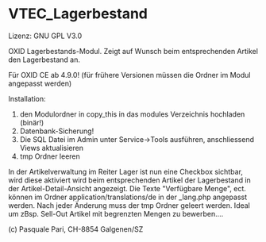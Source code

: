 VTEC_Lagerbestand
=================

Lizenz: GNU GPL V3.0

OXID Lagerbestands-Modul. Zeigt auf Wunsch beim entsprechenden Artikel den Lagerbestand an.

Für OXID CE ab 4.9.0! (für frühere Versionen müssen die Ordner im Modul angepasst werden)

Installation:

1. den Modulordner in copy_this in das modules Verzeichnis hochladen (binär!)
2. Datenbank-Sicherung!
3. Die SQL Datei im Admin unter Service->Tools ausführen, anschliessend Views aktualisieren
4. tmp Ordner leeren

In der Artikelverwaltung im Reiter Lager ist nun eine Checkbox sichtbar, wird diese aktiviert wird beim
entsprechenden Artikel der Lagerbestand in der Artikel-Detail-Ansicht angezeigt.
Die Texte "Verfügbare Menge", ect. können im Ordner application/translations/de in der _lang.php angepasst werden.
Nach jeder Änderung muss der tmp Ordner geleert werden.
Ideal um zBsp. Sell-Out Artikel mit begrenzten Mengen zu bewerben....

(c) Pasquale Pari, CH-8854 Galgenen/SZ


